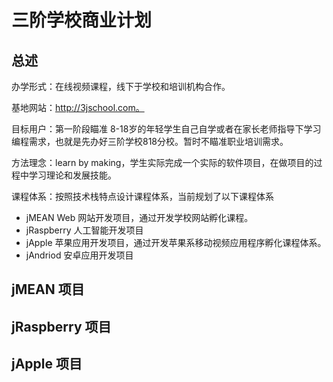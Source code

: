 # 三阶学校商业计划



## 总述

办学形式：在线视频课程，线下于学校和培训机构合作。

基地网站：http://3jschool.com。

目标用户：第一阶段瞄准 8-18岁的年轻学生自己自学或者在家长老师指导下学习编程需求，也就是先办好三阶学校818分校。暂时不瞄准职业培训需求。

方法理念：learn by making，学生实际完成一个实际的软件项目，在做项目的过程中学习理论和发展技能。

课程体系：按照技术栈特点设计课程体系，当前规划了以下课程体系

- jMEAN Web 网站开发项目，通过开发学校网站孵化课程。
- jRaspberry 人工智能开发项目
- jApple 苹果应用开发项目，通过开发苹果系移动视频应用程序孵化课程体系。
- jAndriod 安卓应用开发项目



## jMEAN 项目





## jRaspberry 项目



## jApple 项目